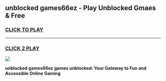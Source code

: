 
## unblocked games66ez - Play Unblocked Gmaes & Free
<h3>
<a href="https://news.freeplayer.one?title=unblocked_games66ez&ref=16F">CLICK TO PLAY</a></h3>
<hr>

<h3>
<a href="https://news.freeplayer.one?title=unblocked_games66ez&ref=16F">CLICK 2 PLAY</a>
  
</h3>

<a href="https://news.freeplayer.one?title=unblocked_games66ez&ref=16F/"><img src="https://clearcache.store/games.png"></a>


**unblocked games66ez games unblocked: Your Gateway to Fun and Accessible Online Gaming**
